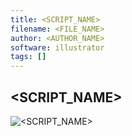 ```yaml
---
title: <SCRIPT_NAME>
filename: <FILE_NAME>
author: <AUTHOR_NAME>
software: illustrator
tags: []
---
```


## <SCRIPT_NAME>


![<SCRIPT_NAME>](./assets/<SCRIPT_NAME>.gif)
